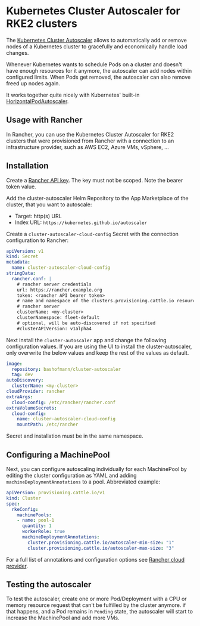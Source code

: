 # Kubernetes Cluster Autoscaler for RKE2 clusters

The [Kubernetes Cluster Autoscaler](https://github.com/kubernetes/autoscaler/tree/master/cluster-autoscaler) allows to automatically add or remove nodes of a Kubernetes cluster to gracefully and economically handle load changes.

Whenever Kubernetes wants to schedule Pods on a cluster and doesn't have enough resources for it anymore, the autoscaler can add nodes within configured limits. When Pods get removed, the autoscaler can also remove freed up nodes again.

It works together quite nicely with Kubernetes' built-in [HorizontalPodAutoscaler](https://kubernetes.io/de/docs/tasks/run-application/horizontal-pod-autoscale/).

## Usage with Rancher

In Rancher, you can use the Kubernetes Cluster Autoscaler for RKE2 clusters that were provisioned from Rancher with a connection to an infrastructure provider, such as AWS EC2, Azure VMs, vSphere, ...

## Installation

Create a [Rancher API key](https://rancher.com/docs/rancher/v2.6/en/user-settings/api-keys/). The key must not be scoped. Note the bearer token value.

Add the cluster-autoscaler Helm Repository to the App Marketplace of the cluster, that you want to autoscale:

* Target: http(s) URL
* Index URL: `https://kubernetes.github.io/autoscaler`

Create a `cluster-autoscaler-cloud-config` Secret with the connection configuration to Rancher:

```yaml
apiVersion: v1
kind: Secret
metadata:
  name: cluster-autoscaler-cloud-config
stringData:
  rancher.conf: |
    # rancher server credentials
    url: https://rancher.example.org
    token: <rancher API bearer token>
    # name and namespace of the clusters.provisioning.cattle.io resource on the
    # rancher server
    clusterName: <my-cluster>
    clusterNamespace: fleet-default
    # optional, will be auto-discovered if not specified
    #clusterAPIVersion: v1alpha4
```

Next install the `cluster-autoscaler` app and change the following configuration values. If you are using the UI to install the cluster-autoscaler, only overwrite the below values and keep the rest of the values as default.

```yaml
image:
  repository: bashofmann/cluster-autoscaler
  tag: dev
autoDiscovery:
  clusterName: <my-cluster>
cloudProvider: rancher
extraArgs:
  cloud-config: /etc/rancher/rancher.conf
extraVolumeSecrets:
  cloud-config:
    name: cluster-autoscaler-cloud-config
    mountPath: /etc/rancher
```

Secret and installation must be in the same namespace.

## Configuring a MachinePool

Next, you can configure autoscaling individually for each MachinePool by editing the cluster configuration as YAML and adding `machineDeploymentAnnotations` to a pool. Abbreviated example:

```yaml
apiVersion: provisioning.cattle.io/v1
kind: Cluster
spec:
  rkeConfig:
    machinePools:
    - name: pool-1
      quantity: 1
      workerRole: true
      machineDeploymentAnnotations:
        cluster.provisioning.cattle.io/autoscaler-min-size: "1"
        cluster.provisioning.cattle.io/autoscaler-max-size: "3"
```

For a full list of annotations and configuration options see [Rancher cloud provider](https://github.com/kubernetes/autoscaler/tree/master/cluster-autoscaler/cloudprovider/rancher).

## Testing the autoscaler

To test the autoscaler, create one or more Pod/Deployment with a CPU or memory resource request that can't be fulfilled by the cluster anymore. if that happens, and a Pod remains in `Pending` state, the autoscaler will start to increase the MachinePool and add more VMs.
